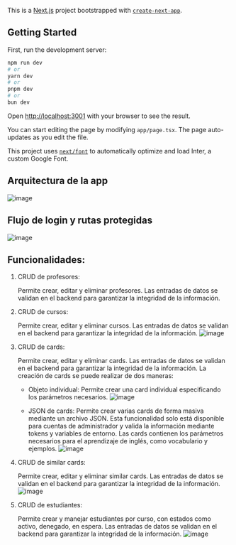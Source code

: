 This is a [Next.js](https://nextjs.org/) project bootstrapped with [`create-next-app`](https://github.com/vercel/next.js/tree/canary/packages/create-next-app).

## Getting Started

First, run the development server:

```bash
npm run dev
# or
yarn dev
# or
pnpm dev
# or
bun dev
```

Open [http://localhost:3001](http://localhost:3001) with your browser to see the result.

You can start editing the page by modifying `app/page.tsx`. The page auto-updates as you edit the file.

This project uses [`next/font`](https://nextjs.org/docs/basic-features/font-optimization) to automatically optimize and load Inter, a custom Google Font.

## Arquitectura de la app
![image](https://github.com/thonyDeveloperSoftware77/next-word-web/assets/122832433/1a6ec43e-2ec1-4ac6-bc5a-7da659d21c0a)

## Flujo  de login y rutas protegidas
![image](https://github.com/thonyDeveloperSoftware77/next-word-web/assets/122832433/8d51e225-3625-4fa9-b194-9171a7a10cb5)

## Funcionalidades:
1. CRUD de profesores:

    Permite crear, editar y eliminar profesores.
    Las entradas de datos se validan en el backend para garantizar la integridad de la información.

2. CRUD de cursos:

    Permite crear, editar y eliminar cursos.
    Las entradas de datos se validan en el backend para garantizar la integridad de la información.
   ![image](https://github.com/thonyDeveloperSoftware77/next-word-web/assets/122832433/d84dec5c-aecc-4d24-b277-c5b45d43b3b0)


4. CRUD de cards:

    Permite crear, editar y eliminar cards.
    Las entradas de datos se validan en el backend para garantizar la integridad de la información.
    La creación de cards se puede realizar de dos maneras:
    - Objeto individual: Permite crear una card individual especificando los parámetros necesarios.
      ![image](https://github.com/thonyDeveloperSoftware77/next-word-web/assets/122832433/2058e6ca-2bac-4760-8da5-1774e5df096a)

    - JSON de cards: Permite crear varias cards de forma masiva mediante un archivo JSON. Esta funcionalidad solo está disponible para cuentas de administrador y valida la información mediante tokens y variables de entorno.
    Las cards contienen los parámetros necesarios para el aprendizaje de inglés, como vocabulario y ejemplos.
![image](https://github.com/thonyDeveloperSoftware77/next-word-web/assets/122832433/8987d45a-ac8d-4dbd-b7ad-ade08db4bf9c)


5. CRUD de similar cards:

    Permite crear, editar y eliminar similar cards.
    Las entradas de datos se validan en el backend para garantizar la integridad de la información.
   ![image](https://github.com/thonyDeveloperSoftware77/next-word-web/assets/122832433/1f5635a0-b49f-43b6-b1d6-fe35e2fe12c6)


6. CRUD de estudiantes:

    Permite crear y manejar estudiantes por curso, con estados como activo, denegado, en espera.
    Las entradas de datos se validan en el backend para garantizar la integridad de la información.
   ![image](https://github.com/thonyDeveloperSoftware77/next-word-web/assets/122832433/d04126d2-6fae-4fb6-92a1-39f2c9bd2682)
